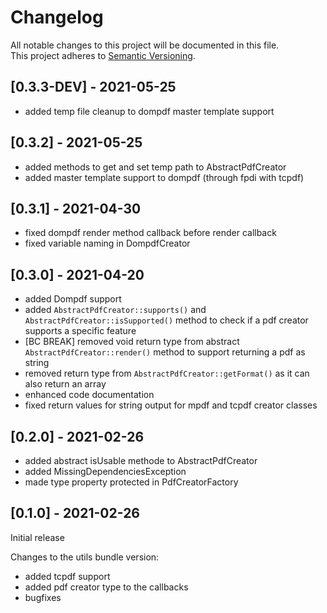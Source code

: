 # Changelog
All notable changes to this project will be documented in this file.   
This project adheres to [Semantic Versioning](https://semver.org/spec/v2.0.0.html).

## [0.3.3-DEV] - 2021-05-25
- added temp file cleanup to dompdf master template support

## [0.3.2] - 2021-05-25
- added methods to get and set temp path to AbstractPdfCreator
- added master template support to dompdf (through fpdi with tcpdf)

## [0.3.1] - 2021-04-30
- fixed dompdf render method callback before render callback
- fixed variable naming in DompdfCreator

## [0.3.0] - 2021-04-20
- added Dompdf support
- added `AbstractPdfCreator::supports()` and `AbstractPdfCreator::isSupported()` method to check if a pdf creator supports a specific feature
- [BC BREAK] removed void return type from abstract `AbstractPdfCreator::render()` method to support returning a pdf as string
- removed return type from `AbstractPdfCreator::getFormat()` as it can also return an array
- enhanced code documentation
- fixed return values for string output for mpdf and tcpdf creator classes

## [0.2.0] - 2021-02-26
- added abstract isUsable methode to AbstractPdfCreator
- added MissingDependenciesException
- made type property protected in PdfCreatorFactory

## [0.1.0] - 2021-02-26

Initial release

Changes to the utils bundle version:
- added tcpdf support
- added pdf creator type to the callbacks
- bugfixes
